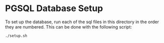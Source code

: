 # PGSQL Database Setup
To set up the database, run each of the sql files in this directory in the order they are numbered. This can be done with the following script:
```bash
./setup.sh
```